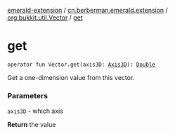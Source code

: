 [emerald-extension](../../index.md) / [cn.berberman.emerald.extension](../index.md) / [org.bukkit.util.Vector](index.md) / [get](.)

# get

`operator fun Vector.get(axis3D: `[`Axis3D`](../-axis3-d/index.md)`): `[`Double`](https://kotlinlang.org/api/latest/jvm/stdlib/kotlin/-double/index.html)

Get a one-dimension value from this vector.

### Parameters

`axis3D` - which axis

**Return**
the value

